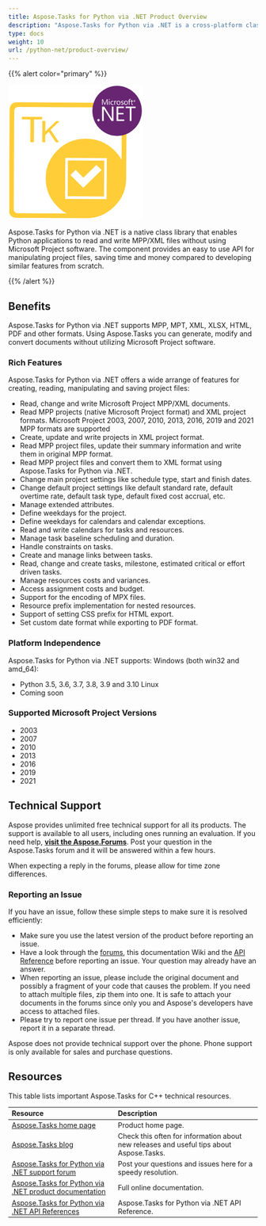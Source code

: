 ```yaml
---
title: Aspose.Tasks for Python via .NET Product Overview
description: "Aspose.Tasks for Python via .NET is a cross-platform class library that enables Python applications to read, edit, save and convert MPP and Primavera XER/P6 XML files."
type: docs
weight: 10
url: /python-net/product-overview/
---
```


{{% alert color="primary" %}}

![Aspose.Tasks for Python via .NET Logo](product-overview_1.png)

Aspose.Tasks for Python via .NET is a native class library that enables Python applications to read and write MPP/XML files without using Microsoft Project software. The component provides an easy to use API for manipulating project files, saving time and money compared to developing similar features from scratch.

{{% /alert %}}

## **Benefits**
Aspose.Tasks for Python via .NET supports MPP, MPT, XML, XLSX, HTML, PDF and other formats. Using Aspose.Tasks you can generate, modify and convert documents without utilizing Microsoft Project software.

### **Rich Features**
Aspose.Tasks for Python via .NET offers a wide arrange of features for creating, reading, manipulating and saving project files:

- Read, change and write Microsoft Project MPP/XML documents.
- Read MPP projects (native Microsoft Project format) and XML project formats. Microsoft Project 2003, 2007, 2010, 2013, 2016, 2019 and 2021 MPP formats are supported
- Create, update and write projects in XML project format.
- Read MPP project files, update their summary information and write them in original MPP format.
- Read MPP project files and convert them to XML format using Aspose.Tasks for Python via .NET.
- Change main project settings like schedule type, start and finish dates.
- Change default project settings like default standard rate, default overtime rate, default task type, default fixed cost accrual, etc.
- Manage extended attributes.
- Define weekdays for the project.
- Define weekdays for calendars and calendar exceptions.
- Read and write calendars for tasks and resources.
- Manage task baseline scheduling and duration.
- Handle constraints on tasks.
- Create and manage links between tasks.
- Read, change and create tasks, milestone, estimated critical or effort driven tasks.
- Manage resources costs and variances.
- Access assignment costs and budget.
- Support for the encoding of MPX files.
- Resource prefix implementation for nested resources.
- Support of setting CSS prefix for HTML export.
- Set custom date format while exporting to PDF format.

### **Platform Independence**
Aspose.Tasks for Python via .NET supports:
Windows (both win32 and amd_64):
- Python 3.5, 3.6, 3.7, 3.8, 3.9 and 3.10
Linux
- Coming soon

### **Supported Microsoft Project Versions**
- 2003
- 2007
- 2010
- 2013
- 2016
- 2019
- 2021

## **Technical Support**
Aspose provides unlimited free technical support for all its products. The support is available to all users, including ones running an evaluation. If you need help, [**visit the Aspose.Forums**](https://forum.aspose.com/c/tasks/15). Post your question in the Aspose.Tasks forum and it will be answered within a few hours.

When expecting a reply in the forums, please allow for time zone differences.

### **Reporting an Issue**
If you have an issue, follow these simple steps to make sure it is resolved efficiently:

- Make sure you use the latest version of the product before reporting an issue. 
- Have a look through the [forums](https://forum.aspose.com/c/tasks/15), this documentation Wiki and the [API Reference](https://reference.aspose.com/tasks/python-net) before reporting an issue. Your question may already have an answer.
- When reporting an issue, please include the original document and possibly a fragment of your code that causes the problem. If you need to attach multiple files, zip them into one. It is safe to attach your documents in the forums since only you and Aspose's developers have access to attached files.
- Please try to report one issue per thread. If you have another issue, report it in a separate thread.

Aspose does not provide technical support over the phone. Phone support is only available for sales and purchase questions.

## **Resources**
This table lists important Aspose.Tasks for C++ technical resources.

|**Resource**|**Description**|
| :- | :- |
|[Aspose.Tasks home page](https://products.aspose.com/tasks/python-net)|Product home page.|
|[Aspose.Tasks blog](https://blog.aspose.com/category/tasks/)|Check this often for information about new releases and useful tips about Aspose.Tasks.|
|[Aspose.Tasks for Python via .NET support forum](https://forum.aspose.com/c/tasks/15)|Post your questions and issues here for a speedy resolution.|
|[Aspose.Tasks for Python via .NET product documentation](/tasks/python-net/)|Full online documentation.|
|[Aspose.Tasks for Python via .NET API References](https://reference.aspose.com/tasks/python-net)|Aspose.Tasks for Python via .NET API Reference.|
